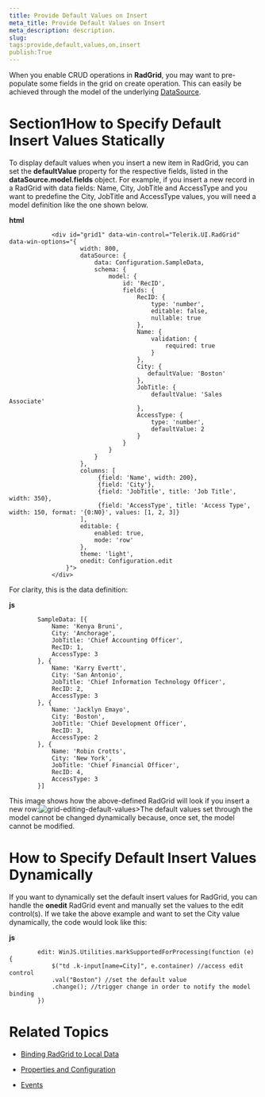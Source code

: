 ```yaml
---
title: Provide Default Values on Insert
meta_title: Provide Default Values on Insert
meta_description: description.
slug: 
tags:provide,default,values,on,insert
publish:True
---
```



When you enable CRUD operations in __RadGrid__, you may want to pre-populate some fields in the grid on create operation. This can easily
				be achieved through the model of the underlying [DataSource](142aaf90-387f-4688-9e64-11e31edbdf75).
			

# Section1How to Specify Default Insert Values Statically

To display default values when you insert a new item in RadGrid, you can set the __defaultValue__ property for the respective
					fields, listed in the __dataSource.model.fields__ object. For example, if you insert a new record in a RadGrid with data fields: Name, City,
					JobTitle and AccessType and you want to predefine the City, JobTitle and AccessType values, you will need a model definition like the one shown below.
				


 __html__
    


				<div id="grid1" data-win-control="Telerik.UI.RadGrid" data-win-options="{
	                    width: 800,
	                    dataSource: {
				            data: Configuration.SampleData,
				            schema: {
				                model: {
				                    id: 'RecID',
				                    fields: {
				                        RecID: {
				                            type: 'number',
				                            editable: false,
				                            nullable: true
				                        },
				                        Name: {
				                            validation: {
				                                required: true
				                            }
				                        },
				                        City: {
				                           defaultValue: 'Boston'
				                        },
				                        JobTitle: {
				                            defaultValue: 'Sales Associate'
				                        },
										AccessType: {
											type: 'number',
											defaultValue: 2
										}
				                    }
				                }
				            }
				        },
		                columns: [
	                         {field: 'Name', width: 200},
	                         {field: 'City'},
	                         {field: 'JobTitle', title: 'Job Title', width: 350},
							 {field: 'AccessType', title: 'Access Type', width: 150, format: '{0:N0}', values: [1, 2, 3]}
		                ],
	                    editable: {
	                        enabled: true,
	                        mode: 'row'
	                    },
	                    theme: 'light',
						onedit: Configuration.edit
	                }">
				</div>



For clarity, this is the data definition:


 __js__
    


			SampleData: [{
				Name: 'Kenya Bruni',
				City: 'Anchorage',
				JobTitle: 'Chief Accounting Officer',
				RecID: 1,
				AccessType: 3
			}, {
				Name: 'Karry Evertt',
				City: 'San Antonio',
				JobTitle: 'Chief Information Technology Officer',
				RecID: 2,
				AccessType: 3
			}, {
				Name: 'Jacklyn Emayo',
				City: 'Boston',
				JobTitle: 'Chief Development Officer',
				RecID: 3,
				AccessType: 2
			}, {
				Name: 'Robin Crotts',
				City: 'New York',
				JobTitle: 'Chief Financial Officer',
				RecID: 4,
				AccessType: 3
			}]



This image shows how the above-defined RadGrid will look if you insert a new row:![grid-editing-default-values](../Media/Controls\Grid\grid-editing-default-values.png)>The default values set through the model cannot be changed dynamically because, once set, the model cannot be modified.

# How to Specify Default Insert Values Dynamically

If you want to dynamically set the default insert values for RadGrid, you can handle the __onedit__ RadGrid event and
					manually set the values to the edit control(s). If we take the above example and want to set the City value dynamically, the code would look like this:
				


 __js__
    


			edit: WinJS.Utilities.markSupportedForProcessing(function (e) {
				$("td .k-input[name=City]", e.container) //access edit control
				.val("Boston") //set the default value
				.change(); //trigger change in order to notify the model binding
			})



# Related Topics

 * [Binding RadGrid to Local Data]({{slug:binding-radgrid-to-local-data}})

 * [Properties and Configuration]({{slug:properties-and-configuration}})

 * [Events]({{slug:events}})
